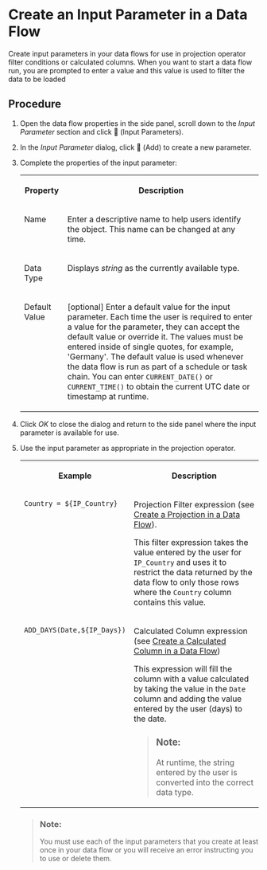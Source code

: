 <!-- loioa6fb3e70da0a42b2aa4a7ac7b73f5ae1 -->

<link rel="stylesheet" type="text/css" href="../css/sap-icons.css"/>

# Create an Input Parameter in a Data Flow

Create input parameters in your data flows for use in projection operator filter conditions or calculated columns. When you want to start a data flow run, you are prompted to enter a value and this value is used to filter the data to be loaded



## Procedure

1.  Open the data flow properties in the side panel, scroll down to the *Input Parameter* section and click <span class="FPA-icons-V3"></span> \(Input Parameters\).

2.  In the *Input Parameter* dialog, click <span class="FPA-icons-V3"></span> \(Add\) to create a new parameter.

3.  Complete the properties of the input parameter:


    <table>
    <tr>
    <th valign="top">

    Property
    
    </th>
    <th valign="top">

    Description
    
    </th>
    </tr>
    <tr>
    <td valign="top">
    
    Name 
    
    </td>
    <td valign="top">
    
    Enter a descriptive name to help users identify the object. This name can be changed at any time. 
    
    </td>
    </tr>
    <tr>
    <td valign="top">
    
    Data Type 
    
    </td>
    <td valign="top">
    
    Displays *string* as the currently available type. 
    
    </td>
    </tr>
    <tr>
    <td valign="top">
    
    Default Value 
    
    </td>
    <td valign="top">
    
    \[optional\] Enter a default value for the input parameter. Each time the user is required to enter a value for the parameter, they can accept the default value or override it. The values must be entered inside of single quotes, for example, 'Germany'. The default value is used whenever the data flow is run as part of a schedule or task chain. You can enter `CURRENT_DATE()` or `CURRENT_TIME()` to obtain the current UTC date or timestamp at runtime. 
    
    </td>
    </tr>
    </table>
    
4.  Click *OK* to close the dialog and return to the side panel where the input parameter is available for use.

5.  Use the input parameter as appropriate in the projection operator.


    <table>
    <tr>
    <th valign="top">

    Example
    
    </th>
    <th valign="top">

    Description
    
    </th>
    </tr>
    <tr>
    <td valign="top">
    
    `Country = ${IP_Country}`
    
    </td>
    <td valign="top">
    
    Projection Filter expression \(see [Create a Projection in a Data Flow](create-a-projection-in-a-data-flow-912f740.md)\).

    This filter expression takes the value entered by the user for `IP_Country` and uses it to restrict the data returned by the data flow to only those rows where the `Country` column contains this value.
    
    </td>
    </tr>
    <tr>
    <td valign="top">
    
    `ADD_DAYS(Date,${IP_Days})`
    
    </td>
    <td valign="top">
    
    Calculated Column expression \(see [Create a Calculated Column in a Data Flow](create-a-calculated-column-in-a-data-flow-73116a5.md)\)

    This expression will fill the column with a value calculated by taking the value in the `Date` column and adding the value entered by the user \(days\) to the date.

    > ### Note:  
    > At runtime, the string entered by the user is converted into the correct data type.


    
    </td>
    </tr>
    </table>
    
    > ### Note:  
    > You must use each of the input parameters that you create at least once in your data flow or you will receive an error instructing you to use or delete them.


